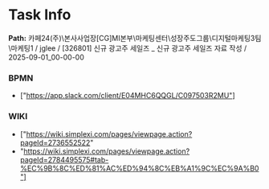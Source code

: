 # Task Info

**Path:** 카페24(주)\본사사업장\[CG]MI본부\마케팅센터\성장주도그룹\디지털마케팅3팀\마케팅1 / jglee / [326801] 신규 광고주 세일즈 _ 신규 광고주 세일즈 자료 작성 / 2025-09-01_00-00-00

### BPMN
- ["https://app.slack.com/client/E04MHC6QQGL/C097503R2MU"]

### WIKI
- ["https://wiki.simplexi.com/pages/viewpage.action?pageId=2736552522"
- "https://wiki.simplexi.com/pages/viewpage.action?pageId=2784495575#tab-%EC%9B%8C%ED%81%AC%ED%94%8C%EB%A1%9C%EC%9A%B0"]

